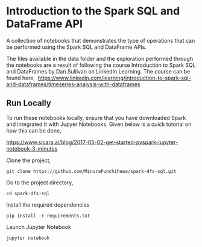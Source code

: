 # Introduction to the Spark SQL and DataFrame API
A collection of notebooks that demonstrates the type of operations that can be performed using the Spark SQL and DataFrame APIs.

The files available in the data folder and the exploration performed through the notebooks are a result of following the course Introduction to Spark SQL and DataFrames by Dan Sullivan on LinkedIn Learning. The course can be found here,
&nbsp;https://www.linkedin.com/learning/introduction-to-spark-sql-and-dataframes/timeseries-analysis-with-dataframes

## Run Locally

To run these notebooks locally, ensure that you have downloaded Spark and integrated it with Jupyer Notebooks. Given below is a quick tutorial on how this can be done,

https://www.sicara.ai/blog/2017-05-02-get-started-pyspark-jupyter-notebook-3-minutes

Clone the project,

```
git clone https://github.com/MinuraPunchihewa/spark-dfs-sql.git
```

Go to the project directory,

```
cd spark-dfs-sql
```

Install the required dependencies

```
pip install -r requirements.txt
```

Launch Jupyter Notebook

```
jupyter notebook
```
